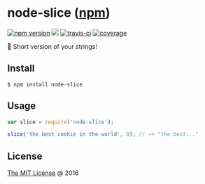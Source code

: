 # node-slice ([npm](https://www.npmjs.com/package/node-slice))

[![npm version](https://badge.fury.io/js/node-slice.svg)](https://badge.fury.io/js/node-slice)
![](https://img.shields.io/npm/dt/node-slice.svg)
[![travis-ci](https://api.travis-ci.com/piecioshka/node-slice.svg?branch=master)](https://app.travis-ci.com/github/piecioshka/node-slice)
[![coverage](https://coveralls.io/repos/github/piecioshka/node-slice/badge.svg?branch=master)](https://coveralls.io/github/piecioshka/node-slice?branch=master)

:hammer: Short version of your strings!

## Install

```
$ npm install node-slice
```

## Usage

```javascript
var slice = require('node-slice');

slice('the best cookie in the world', 9); // => "the best..."
```

## License

[The MIT License](http://piecioshka.mit-license.org) @ 2016
